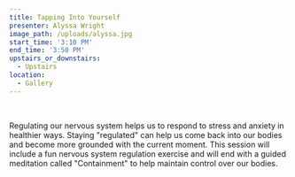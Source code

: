 ```yaml
---
title: Tapping Into Yourself
presenter: Alyssa Wright
image_path: /uploads/alyssa.jpg
start_time: '3:10 PM'
end_time: '3:50 PM'
upstairs_or_downstairs:
  - Upstairs
location:
  - Gallery
---
```


&nbsp;

Regulating our nervous system helps us to respond to stress and anxiety in healthier ways. Staying "regulated" can help us come back into our bodies and become more grounded with the current moment. This session will include a fun nervous system regulation exercise and will end with a guided meditation called "Containment" to help maintain control over our bodies.